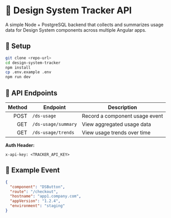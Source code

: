 # 🧱 Design System Tracker API

A simple Node + PostgreSQL backend that collects and summarizes usage data for Design System components across multiple Angular apps.

## 🚀 Setup

```bash
git clone <repo-url>
cd design-system-tracker
npm install
cp .env.example .env
npm run dev
```

## 🧩 API Endpoints

| Method | Endpoint | Description |
|--------:|-----------|--------------|
| POST | `/ds-usage` | Record a component usage event |
| GET | `/ds-usage/summary` | View aggregated usage data |
| GET | `/ds-usage/trends` | View usage trends over time |

**Auth Header:**  
```
x-api-key: <TRACKER_API_KEY>
```

## 🧮 Example Event

```json
{
  "component": "DSButton",
  "route": "/checkout",
  "hostname": "app1.company.com",
  "appVersion": "1.2.4",
  "environment": "staging"
}
```

